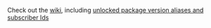 Check out the [wiki](https://github.com/learnbenlearn/ApexMetadataAPI/wiki), including [unlocked package version aliases and subscriber Ids](https://github.com/learnbenlearn/ApexMetadataAPI/wiki/Package-Versions-and-Ids)
